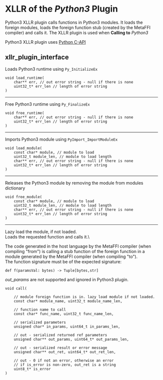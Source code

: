 # XLLR of the *Python3* Plugin

Python3 XLLR plugin calls functions in Python3 modules.
It loads the foreign modules, loads the foreign function stub (created by the MetaFFI compiler) and calls it.
The XLLR plugin is used when **Calling to** *Python3*

Python3 XLLR plugin uses [Python C-API](https://docs.python.org/3/c-api/index.html)

## xllr_plugin_interface

Loads Python3 runtime using `Py_InitializeEx`
```
void load_runtime(
    char** err, // out error string - null if there is none
    uint32_t* err_len // length of error string
)
```

---

Free Python3 runtime using `Py_FinalizeEx`
```
void free_runtime(
    char** err, // out error string - null if there is none
    uint32_t* err_len // length of error string
)
```

---

Imports Python3 module using `PyImport_ImportModuleEx`
```
void load_module(
    const char* module, // module to load
    uint32_t module_len, // module to load length
    char** err, // out error string - null if there is none
    uint32_t* err_len // length of error string
)
```

---

Releases the Python3 module by removing the module from modules dictionary
```
void free_module(
    const char* module, // module to load
    uint32_t module_len, // module to load length
    char** err, // out error string - null if there is none
    uint32_t* err_len // length of error string
)
```

---

Lazy load the module, if not loaded.\
Loads the requested function and calls it.\

The code generated in the host language by the MetaFFI compiler (when compiling "from") is calling a stub function of the foreign function in a module generated by the MetaFFI compiler (when compiling "to").\
The function signature must be of the expected signature:
```
def f(paramsVal: bytes) -> Tuple[bytes,str]
```

*out_params* are not supported and ignored in Python3 plugin.

```
void call(
    
    // module foreign function is in. lazy load module if not loaded.
    const char* module_name, uint32_t module_name_len,
    
    // function name to call
    const char* func_name, uint32_t func_name_len,
    
    // serialized parameters
    unsigned char* in_params, uint64_t in_params_len,
    
    // out - serialized returned ref parameters
    unsigned char** out_params, uint64_t* out_params_len,
    
    // out - serialized result or error message
    unsigned char** out_ret, uint64_t* out_ret_len,
    
    // out - 0 if not an error, otherwise an error
    // if is_error is non-zero, out_ret is a string
    uint8_t* is_error
)
```

